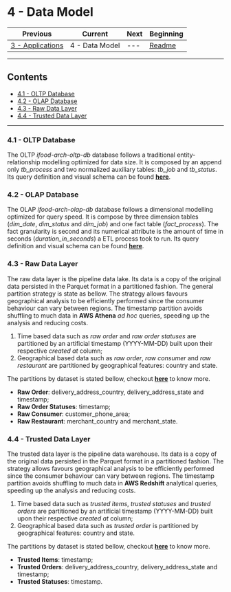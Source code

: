 # 4 - Data Model

| Previous                              | Current        | Next | Beginning              |
| ------------------------------------- | -------------- | ---- | ---------------------- |
| [3 - Applications](3-Applications.md) | 4 - Data Model | ---  | [Readme](../README.md) |

---

## Contents

- [4.1 - OLTP Database](#41---oltp-database)
- [4.2 - OLAP Database](#42---olap-database)
- [4.3 - Raw Data Layer](#43---raw-data-layer)
- [4.4 - Trusted Data Layer](#44---trusted-data-layer)

---

### <a></a>4.1 - OLTP Database

The OLTP *ifood-arch-oltp-db* database follows a traditional entity-relationship modelling optimized for data size. It 
is composed by an append only *tb_process* and two normalized auxiliary tables: *tb_job* and *tb_status*. Its query 
definition and visual schema can be found **[here](https://github.com/andre-marcos-perez/ifood-arch-infra/tree/master/database/aws-rds)**.

### <a></a>4.2 - OLAP Database

The OLAP *ifood-arch-olap-db* database follows a dimensional modelling optimized for query speed. It is compose by three
dimension tables (*dim_date*, *dim_status* and *dim_job*) and one fact table (*fact_process*). The fact granularity is 
second and its numerical attribute is the amount of time in seconds (*duration_in_seconds*) a ETL process took to run. 
Its query definition and visual schema can be found **[here](https://github.com/andre-marcos-perez/ifood-arch-infra/tree/master/database/aws-rds)**.

### <a></a>4.3 - Raw Data Layer

The raw data layer is the pipeline data lake. Its data is a copy of the original data persisted in the Parquet format in
a partitioned fashion. The general partition strategy is state as bellow. The strategy allows favours geographical analysis 
to be efficiently performed since the consumer behaviour can vary between regions. The timestamp partition avoids 
shuffling to much data in **AWS Athena** *ad hoc* queries, speeding up the analysis and reducing costs.

1. Time based data such as *raw order* and *raw order statuses* are partitioned by an artificial timestamp (YYYY-MM-DD) 
built upon their respective *created at* column;
2. Geographical based data such as *raw order*, *raw consumer* and *raw restaurant* are partitioned by geographical 
features: country and state.

The partitions by dataset is stated bellow, checkout **[here](https://github.com/andre-marcos-perez/ifood-arch-emr-etl/blob/master/docs/jobs.md)**
to know more.

- **Raw Order**: delivery_address_country, delivery_address_state and timestamp;
- **Raw Order Statuses**: timestamp;
- **Raw Consumer**: customer_phone_area;
- **Raw Restaurant**: merchant_country and merchant_state.

### <a></a>4.4 - Trusted Data Layer

The trusted data layer is the pipeline data warehouse. Its data is a copy of the original data persisted in the Parquet 
format in a partitioned fashion. The strategy allows favours geographical analysis to be efficiently performed since the 
consumer behaviour can vary between regions. The timestamp partition avoids shuffling to much data in **AWS Redshift** 
analytical queries, speeding up the analysis and reducing costs.

1. Time based data such as *trusted items*, *trusted statuses* and *trusted orders* are partitioned by an artificial 
timestamp (YYYY-MM-DD) built upon their respective *created at* column;
2. Geographical based data such as *trusted order* is partitioned by geographical features: country and state.

The partitions by dataset is stated bellow, checkout **[here](https://github.com/andre-marcos-perez/ifood-arch-emr-etl/blob/master/docs/jobs.md)** 
to know more.

- **Trusted Items**: timestamp;
- **Trusted Orders**: delivery_address_country, delivery_address_state and timestamp;
- **Trusted Statuses**: timestamp.
